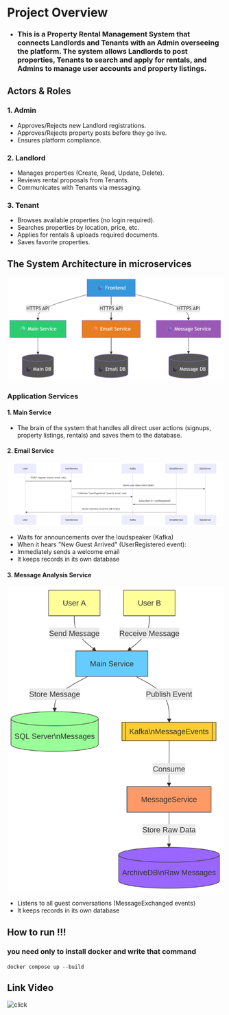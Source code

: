 # <div>**Project Overview**</div>
- ### **This is a Property Rental Management System that connects Landlords and Tenants with an Admin overseeing the platform. The system allows Landlords to post properties, Tenants to search and apply for rentals, and Admins to manage user accounts and property listings.**
## Actors & Roles
### **1. Admin**
- Approves/Rejects new Landlord registrations.
- Approves/Rejects property posts before they go live.
- Ensures platform compliance.
### **2. Landlord**
- Manages properties (Create, Read, Update, Delete).
- Reviews rental proposals from Tenants.
-  Communicates with Tenants via messaging.
### **3. Tenant**
- Browses available properties (no login required).
- Searches properties by location, price, etc.
- Applies for rentals & uploads required documents.
- Saves favorite properties.

## The System Architecture in microservices
![System Architecture photo](images/architecture.png)
### **Application Services**
#### 1. Main Service
  - The brain of the system that handles all direct user actions (signups, property listings, rentals) and saves them to the database.
#### 2. Email Service
![System Architecture photo](images/UserRegistered.png)
- Waits for announcements over the loudspeaker (Kafka)
- When it hears "New Guest Arrived" (UserRegistered event):
- Immediately sends a welcome email
- It keeps records in its own database
#### 3.  Message Analysis Service
![System Architecture photo](images/msgExchange.png)
- Listens to all guest conversations (MessageExchanged events)
- It keeps records in its own database

## **How to run !!!**
### **you need only to install docker and write that command**
```
docker compose up --build
```
## **Link Video**
![click](png)
